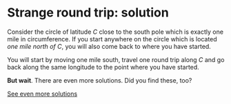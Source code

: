 # Strange round trip: solution

Consider the circle of latitude *C* close to the south pole which is exactly
one mile in circumference. If you start anywhere on the circle which is located
*one mile north of C*, you will also come back to where you have started.

You will start by moving one mile south, travel one round trip along *C* and go
back along the same longitude to the point where you have started.

**But wait**. There are even more solutions. Did you find these, too?

[See even more solutions](solution3.md)
